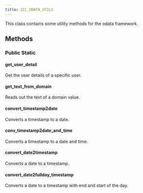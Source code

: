 ```yaml
---
title: ZCL_ODATA_UTILS
---
```


This class contains some utility methods for the odata framework.

## Methods

### Public Static

#### get_user_detail

Get the user details of a specific user.

#### get_text_from_domain

Reads out the text of a domain value.

#### convert_timestamp2date

Converts a timestamp to a date.

#### conv_timestamp2date_and_time

Converts a timestamp to a date and time.

#### convert_date2timestamp

Converts a date to a timestamp.

#### convert_date2fullday_timestamp

Converts a date to a timestamp with end and start of the day.